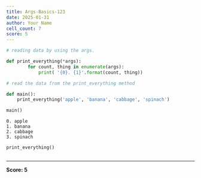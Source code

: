 ```yaml
---
title: Args-Basics-123
date: 2025-01-31
author: Your Name
cell_count: 7
score: 5
---
```


```python
# reading data by using the args.
```


```python
def print_everything(*args):
        for count, thing in enumerate(args):
            print( '{0}. {1}'.format(count, thing))
```


```python
# read the data from the print_everything method 
```


```python
def main():
    print_everything('apple', 'banana', 'cabbage', 'spinach')
```


```python
main()
```

    0. apple
    1. banana
    2. cabbage
    3. spinach



```python
print_everything()
```


```python

```


---
**Score: 5**

